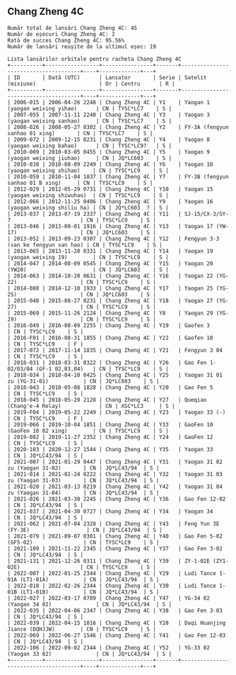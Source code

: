 ## Chang Zheng 4C

    Număr total de lansări Chang Zheng 4C: 45
    Număr de eșecuri Chang Zheng 4C: 2
    Rată de succes Chang Zheng 4C: 95.56%
    Număr de lansări reușite de la ultimul eșec: 19
    
    Lista lansărilor orbitale pentru racheta Chang Zheng 4C
    +----------+-----------------+----------------+-------+--------------------------------------+----+-------------+---+
    | ID       | Dată (UTC)      | Lansator       | Serie | Satelit (misiune)                    | Or | Centru      | R |
    +----------+-----------------+----------------+-------+--------------------------------------+----+-------------+---+
    | 2006-015 | 2006-04-26 2248 | Chang Zheng 4C | Y1    | Yaogan 1 (yaogan weixing yihao)      | CN | TYSC*LC7    | S |
    | 2007-055 | 2007-11-11 2248 | Chang Zheng 4C | Y3    | Yaogan 3 (yaogan weixing sanhao)     | CN | TYSC*LC7    | S |
    | 2008-026 | 2008-05-27 0302 | Chang Zheng 4C | Y2    | FY-3A (fengyun sanhao 01 xing)       | CN | TYSC*LC7    | S |
    | 2009-072 | 2009-12-15 0231 | Chang Zheng 4C | Y4    | Yaogan 8 (yaogan weixing bahao)      | CN | TYSC*LC9?   | S |
    | 2010-009 | 2010-03-05 0455 | Chang Zheng 4C | Y5    | Yaogan 9 (yaogan weixing jiuhao)     | CN | JQ*LC603    | S |
    | 2010-038 | 2010-08-09 2249 | Chang Zheng 4C | Y6    | Yaogan 10 (yaogan weixing shihao)    | CN | TYSC*LC9    | S |
    | 2010-059 | 2010-11-04 1837 | Chang Zheng 4C | Y7    | FY-3B (fengyun sanhao 01 B xing)     | CN | TYSC*LC9    | S |
    | 2012-029 | 2012-05-29 0731 | Chang Zheng 4C | Y10   | Yaogan 15 (yaogan weixing shiwuhao)  | CN | TYSC*LC9    | S |
    | 2012-066 | 2012-11-25 0406 | Chang Zheng 4C | Y9    | Yaogan 16 (yaogan weixing shiliu ha) | CN | JQ*LC603  ? | S |
    | 2013-037 | 2013-07-19 2337 | Chang Zheng 4C | Y11   | SJ-15/CX-3/SY-7                      | CN | TYSC*LC9    | S |
    | 2013-046 | 2013-09-01 1916 | Chang Zheng 4C | Y13   | Yaogan 17 (YW-17)                    | CN | JQ*LC603    | S |
    | 2013-052 | 2013-09-23 0307 | Chang Zheng 4C | Y12   | Fengyun 3-3 (san ke fengyun san hao) | CN | TYSC*LC9    | S |
    | 2013-065 | 2013-11-20 0331 | Chang Zheng 4C | Y14   | Yaogan 19 (yaogan weixing 19)        | CN | TYSC*LC9    | S |
    | 2014-047 | 2014-08-09 0545 | Chang Zheng 4C | Y15   | Yaogan 20 (YW20)                     | CN | JQ*LC603    | S |
    | 2014-063 | 2014-10-20 0631 | Chang Zheng 4C | Y16   | Yaogan 22 (YG-22)                    | CN | TYSC*LC9    | S |
    | 2014-080 | 2014-12-10 1933 | Chang Zheng 4C | Y17   | Yaogan 25 (YG-25)                    | CN | JQ*LC603    | S |
    | 2015-040 | 2015-08-27 0231 | Chang Zheng 4C | Y18   | Yaogan 27 (YG-27)                    | CN | TYSC*LC9    | S |
    | 2015-069 | 2015-11-26 2124 | Chang Zheng 4C | Y8    | Yaogan 29 (YG-29)                    | CN | TYSC*LC9    | S |
    | 2016-049 | 2016-08-09 2255 | Chang Zheng 4C | Y19   | Gaofen 3                             | CN | TYSC*LC9    | S |
    | 2016-F01 | 2016-08-31 1855 | Chang Zheng 4C | Y22   | Gaofen 10                            | CN | TYSC*LC9    | F |
    | 2017-072 | 2017-11-14 1835 | Chang Zheng 4C | Y21   | Fengyun 3 04                         | CN | TYSC*LC9    | S |
    | 2018-031 | 2018-03-31 0322 | Chang Zheng 4C | Y26   | Gao Fen 1-02/03/04 (GF-1 02,03,04)   | CN | TYSC*LC9    | S |
    | 2018-034 | 2018-04-10 0425 | Chang Zheng 4C | Y25   | Yaogan 31 01 zu (YG-31-01)           | CN | JQ*LC603    | S |
    | 2018-043 | 2018-05-08 1828 | Chang Zheng 4C | Y20   | Gao Fen 5                            | CN | TYSC*LC9    | S |
    | 2018-045 | 2018-05-20 2128 | Chang Zheng 4C | Y27   | Queqiao (Chang'e-4 Relay)            | CN | XSC*LC3     | S |
    | 2019-F04 | 2019-05-22 2249 | Chang Zheng 4C | Y23   | Yaogan 33 (-)                        | CN | TYSC*LC9    | F |
    | 2019-066 | 2019-10-04 1851 | Chang Zheng 4C | Y33   | GaoFen 10 (GaoFen 10 02 xing)        | CN | TYSC*LC9    | S |
    | 2019-082 | 2019-11-27 2352 | Chang Zheng 4C | Y24   | GaoFen 12                            | CN | TYSC*LC9    | S |
    | 2020-103 | 2020-12-27 1544 | Chang Zheng 4C | Y35   | Yaogan 33                            | CN | JQ*LC43/94  | S |
    | 2021-007 | 2021-01-29 0447 | Chang Zheng 4C | Y31   | Yaogan 31 02 zu (Yaogan 31-02)       | CN | JQ*LC43/94  | S |
    | 2021-014 | 2021-02-24 0222 | Chang Zheng 4C | Y32   | Yaogan 31 03 zu (Yaogan 31-03)       | CN | JQ*LC43/94  | S |
    | 2021-020 | 2021-03-13 0219 | Chang Zheng 4C | Y42   | Yaogan 31 04 zu (Yaogan 31-04)       | CN | JQ*LC43/94  | S |
    | 2021-026 | 2021-03-30 2245 | Chang Zheng 4C | Y36   | Gao Fen 12-02                        | CN | JQ*LC43/94  | S |
    | 2021-037 | 2021-04-30 0727 | Chang Zheng 4C | Y34   | Yaogan 34                            | CN | JQ*LC43/94  | S |
    | 2021-062 | 2021-07-04 2328 | Chang Zheng 4C | Y43   | Feng Yun 3E (FY-3E)                  | CN | JQ*LC43/94  | S |
    | 2021-079 | 2021-09-07 0301 | Chang Zheng 4C | Y40   | Gao Fen 5-02 (GF5-02)                | CN | TYSC*LC9    | S |
    | 2021-109 | 2021-11-22 2345 | Chang Zheng 4C | Y37   | Gao Fen 3-02                         | CN | JQ*LC43/94  | S |
    | 2021-131 | 2021-12-26 0311 | Chang Zheng 4C | Y39   | ZY-1-02E (ZY1-02E)                   | CN | TYSC*LC9    | S |
    | 2022-007 | 2022-01-25 2344 | Chang Zheng 4C | Y29   | Ludi Tance 1-01A (LT1-01A)           | CN | JQ*LC43/94  | S |
    | 2022-018 | 2022-02-26 2344 | Chang Zheng 4C | Y30   | Ludi Tance 1-01B (LT1-01B)           | CN | JQ*LC43/94  | S |
    | 2022-027 | 2022-03-17 0709 | Chang Zheng 4C | Y47   | YG-34 02 (Yaogan 34 02)              | CN | JQ*LC43/94  | S |
    | 2022-035 | 2022-04-06 2347 | Chang Zheng 4C | Y38   | Gao Fen 3-03                         | CN | JQ*LC43/94  | S |
    | 2022-039 | 2022-04-15 1816 | Chang Zheng 4C | Y28   | Daqi Huanjing Jiance (DQHJJW)        | CN | TYSC*LC9    | S |
    | 2022-069 | 2022-06-27 1546 | Chang Zheng 4C | Y41   | Gao Fen 12-03                        | CN | JQ*LC43/94  | S |
    | 2022-106 | 2022-09-02 2344 | Chang Zheng 4C | Y52   | YG-33 02 (Yaogan 33 02)              | CN | JQ*LC43/94  | S |
    +----------+-----------------+----------------+-------+--------------------------------------+----+-------------+---+
    

